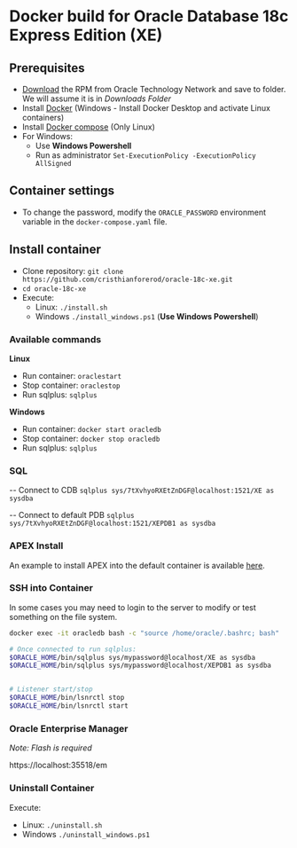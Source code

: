 # Docker build for Oracle Database 18c Express Edition (XE)

## Prerequisites

- [Download](https://drive.google.com/file/d/1P4tGL1IJq_NPtlZs8KvX_nxCbWeYkkvI/view?usp=sharing) the RPM from Oracle Technology Network and     save to folder. We will assume it is in *Downloads Folder*
- Install [Docker](https://docs.docker.com/engine/install/) (Windows - Install Docker Desktop and activate Linux containers)
- Install [Docker compose](https://docs.docker.com/compose/install/) (Only Linux)
- For Windows:  
  - Use **Windows Powershell**
  - Run as administrator `Set-ExecutionPolicy -ExecutionPolicy AllSigned`

## Container settings

- To change the password, modify the `ORACLE_PASSWORD` environment variable in the `docker-compose.yaml` file.

## Install container

- Clone repository: `git clone https://github.com/cristhianforerod/oracle-18c-xe.git`
- `cd oracle-18c-xe`
- Execute:
  - Linux: `./install.sh`
  - Windows `./install_windows.ps1` (**Use Windows Powershell**)

### Available commands

**Linux**
- Run container: `oraclestart`
- Stop container: `oraclestop`
- Run sqlplus: `sqlplus`

**Windows**
- Run container: `docker start oracledb`
- Stop container: `docker stop oracledb`
- Run sqlplus: `sqlplus`

### SQL

-- Connect to CDB
`sqlplus sys/7tXvhyoRXEtZnDGF@localhost:1521/XE as sysdba`


-- Connect to default PDB
`sqlplus sys/7tXvhyoRXEtZnDGF@localhost:1521/XEPDB1 as sysdba`

### APEX Install

An example to install APEX into the default container is available [here](docs/apex-install.md).

### SSH into Container

In some cases you may need to login to the server to modify or test something on the file system.

```bash
docker exec -it oracledb bash -c "source /home/oracle/.bashrc; bash"

# Once connected to run sqlplus:
$ORACLE_HOME/bin/sqlplus sys/mypassword@localhost/XE as sysdba
$ORACLE_HOME/bin/sqlplus sys/mypassword@localhost/XEPDB1 as sysdba


# Listener start/stop
$ORACLE_HOME/bin/lsnrctl stop
$ORACLE_HOME/bin/lsnrctl start
```

### Oracle Enterprise Manager

_Note: Flash is required_</br>

https://localhost:35518/em

### Uninstall Container

Execute:
  - Linux: `./uninstall.sh`
  - Windows `./uninstall_windows.ps1`

